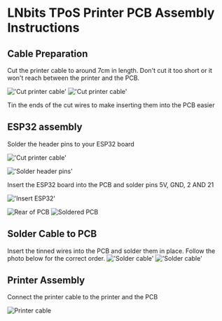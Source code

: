 # LNbits TPoS Printer PCB Assembly Instructions

## Cable Preparation

Cut the printer cable to around 7cm in length. Don't cut it too short or it won't reach between the printer and the PCB.

!['Cut printer cable'](img/pcb%2001.jpg "")
!['Cut printer cable'](img/pcb%2002.jpg "")

Tin the ends of the cut wires to make inserting them into the PCB easier

## ESP32 assembly

Solder the header pins to your ESP32 board

!['Cut printer cable'](img/pcb%2003.jpg "")

!['Solder header pins'](img/pcb%2004.jpg "")

Insert the ESP32 board into the PCB and solder pins 5V, GND, 2 AND 21

!['Insert ESP32'](img/pcb%2005.jpg "")

![Rear of PCB](img/pcb%2006.jpg "")
![Soldered PCB](img/pcb%2008.jpg "")

## Solder Cable to PCB

Insert the tinned wires into the PCB and solder them in place. Follow the photo below for the correct order.
!['Solder cable'](img/pcb%2010.jpg "")
!['Solder cable'](img/pcb%2009.jpg "")

## Printer Assembly

Connect the printer cable to the printer and the PCB

![Printer cable](img/pcb%2011.jpg "")